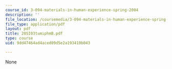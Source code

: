 ```yaml
---
course_id: 3-094-materials-in-human-experience-spring-2004
description: ''
file_location: /coursemedia/3-094-materials-in-human-experience-spring-2004/9dd47464ad4aced09d5e2a193419b043_20SI03tumiphmB.pdf
file_type: application/pdf
layout: pdf
title: 20SI03tumiphmB.pdf
type: course
uid: 9dd47464ad4aced09d5e2a193419b043

---
```

None